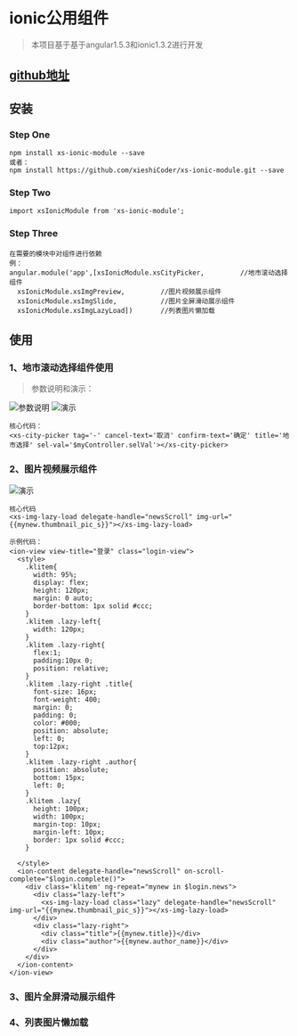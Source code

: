 
# ionic公用组件
>本项目基于基于angular1.5.3和ionic1.3.2进行开发

## [github地址](https://github.com/xieshiCoder/xs-ionic-module)

## 安装

### Step One

```
npm install xs-ionic-module --save
或者：
npm install https://github.com/xieshiCoder/xs-ionic-module.git --save
```

### Step Two
```
import xsIonicModule from 'xs-ionic-module';
```

### Step Three
```
在需要的模块中对组件进行依赖
例：
angular.module('app',[xsIonicModule.xsCityPicker,         //地市滚动选择组件
  xsIonicModule.xsImgPreview,         //图片视频展示组件
  xsIonicModule.xsImgSlide,           //图片全屏滑动展示组件
  xsIonicModule.xsImgLazyLoad])       //列表图片懒加载
```

## 使用

### 1、地市滚动选择组件使用
>参数说明和演示：  

 ![参数说明](https://github.com/xieshiCoder/xs-ionic-module/blob/master/Screenshot/citypicker2.png) ![演示](https://github.com/xieshiCoder/xs-ionic-module/blob/master/Screenshot/citypicker1.gif)     
```
核心代码：
<xs-city-picker tag='-' cancel-text='取消' confirm-text='确定' title='地市选择' sel-val='$myController.selVal'></xs-city-picker>

```
### 2、图片视频展示组件
![演示](https://github.com/xieshiCoder/xs-ionic-module/blob/master/Screenshot/lazyload.gif)
```
核心代码
<xs-img-lazy-load delegate-handle="newsScroll" img-url="{{mynew.thumbnail_pic_s}}"></xs-img-lazy-load>

示例代码：
<ion-view view-title="登录" class="login-view">
  <style>
    .klitem{
      width: 95%;
      display: flex;
      height: 120px;
      margin: 0 auto;
      border-bottom: 1px solid #ccc;
    }
    .klitem .lazy-left{
      width: 120px;
    }
    .klitem .lazy-right{
      flex:1;
      padding:10px 0;
      position: relative;
    }
    .klitem .lazy-right .title{
      font-size: 16px;
      font-weight: 400;
      margin: 0;
      padding: 0;
      color: #000;
      position: absolute;
      left: 0;
      top:12px;
    }
    .klitem .lazy-right .author{
      position: absolute;
      bottom: 15px;
      left: 0;
    }
    .klitem .lazy{
      height: 100px;
      width: 100px;
      margin-top: 10px;
      margin-left: 10px;
      border: 1px solid #ccc;
    }

  </style>
  <ion-content delegate-handle="newsScroll" on-scroll-complete="$login.complete()">
    <div class='klitem' ng-repeat="mynew in $login.news">
      <div class="lazy-left">
        <xs-img-lazy-load class="lazy" delegate-handle="newsScroll" img-url="{{mynew.thumbnail_pic_s}}"></xs-img-lazy-load>
      </div>
      <div class="lazy-right">
        <div class="title">{{mynew.title}}</div>
        <div class="author">{{mynew.author_name}}</div>
      </div>
    </div>
  </ion-content>
</ion-view>
```
### 3、图片全屏滑动展示组件

### 4、列表图片懒加载

